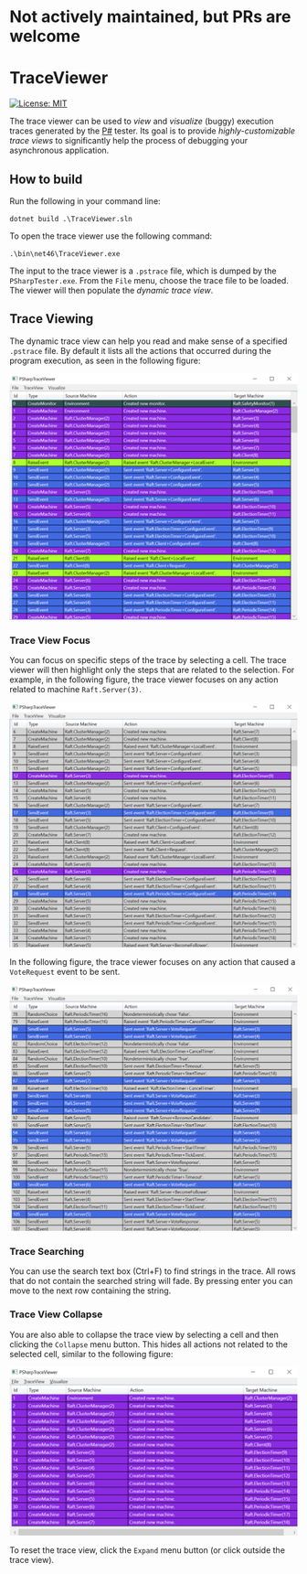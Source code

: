 # Not actively maintained, but PRs are welcome

# TraceViewer
[![License: MIT](https://img.shields.io/badge/License-MIT-blue.svg)](https://opensource.org/licenses/MIT)

The trace viewer can be used to _view_ and _visualize_ (buggy) execution traces generated by the [P#](https://github.com/p-org/PSharp) tester. Its goal is to provide _highly-customizable trace views_ to significantly help the process of debugging your asynchronous application.

## How to build
Run the following in your command line:
```
dotnet build .\TraceViewer.sln
```

To open the trace viewer use the following command:
```
.\bin\net46\TraceViewer.exe
```

The input to the trace viewer is a `.pstrace` file, which is dumped by the `PSharpTester.exe`. From the `File` menu, choose the trace file to be loaded. The viewer will then populate the _dynamic trace view_.

## Trace Viewing
The dynamic trace view can help you read and make sense of a specified `.pstrace` file. By default it lists all the actions that occurred during the program execution, as seen in the following figure:

![](./Images/trace_viewer_0.png)

### Trace View Focus
You can focus on specific steps of the trace by selecting a cell. The trace viewer will then highlight only the steps that are related to the selection. For example, in the following figure, the trace viewer focuses on any action related to machine `Raft.Server(3)`.

![](./Images/trace_viewer_1.png)

In the following figure, the trace viewer focuses on any action that caused a `VoteRequest` event to be sent.

![](./Images/trace_viewer_2.png)

### Trace Searching
You can use the search text box (Ctrl+F) to find strings in the trace. All rows that do not contain the searched string will fade. By pressing enter you can move to the next row containing the string.

### Trace View Collapse
You are also able to collapse the trace view by selecting a cell and then clicking the `Collapse` menu button. This hides all actions not related to the selected cell, similar to the following figure:

![](./Images/trace_viewer_3.png)

To reset the trace view, click the `Expand` menu button (or click outside the trace view).
